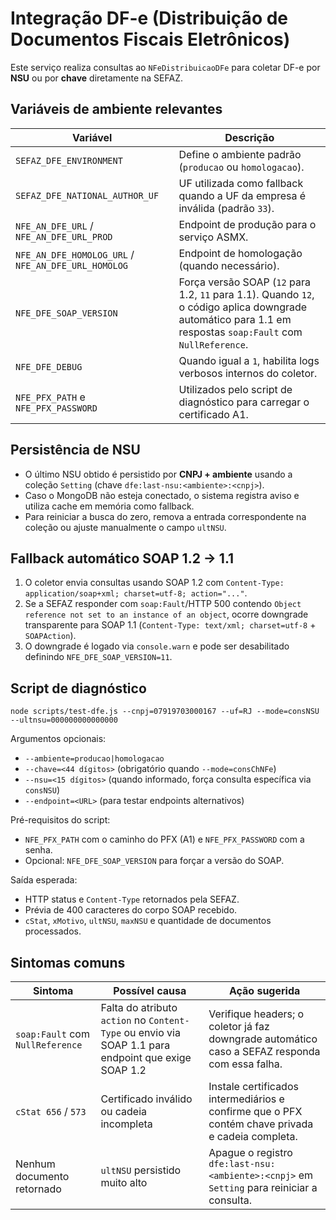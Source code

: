 # Integração DF-e (Distribuição de Documentos Fiscais Eletrônicos)

Este serviço realiza consultas ao `NFeDistribuicaoDFe` para coletar DF-e por **NSU** ou por **chave** diretamente na SEFAZ.

## Variáveis de ambiente relevantes

| Variável | Descrição |
| --- | --- |
| `SEFAZ_DFE_ENVIRONMENT` | Define o ambiente padrão (`producao` ou `homologacao`). |
| `SEFAZ_DFE_NATIONAL_AUTHOR_UF` | UF utilizada como fallback quando a UF da empresa é inválida (padrão `33`). |
| `NFE_AN_DFE_URL` / `NFE_AN_DFE_URL_PROD` | Endpoint de produção para o serviço ASMX. |
| `NFE_AN_DFE_HOMOLOG_URL` / `NFE_AN_DFE_URL_HOMOLOG` | Endpoint de homologação (quando necessário). |
| `NFE_DFE_SOAP_VERSION` | Força versão SOAP (`12` para 1.2, `11` para 1.1). Quando `12`, o código aplica downgrade automático para 1.1 em respostas `soap:Fault` com `NullReference`. |
| `NFE_DFE_DEBUG` | Quando igual a `1`, habilita logs verbosos internos do coletor. |
| `NFE_PFX_PATH` e `NFE_PFX_PASSWORD` | Utilizados pelo script de diagnóstico para carregar o certificado A1. |

## Persistência de NSU

* O último NSU obtido é persistido por **CNPJ + ambiente** usando a coleção `Setting` (chave `dfe:last-nsu:<ambiente>:<cnpj>`).
* Caso o MongoDB não esteja conectado, o sistema registra aviso e utiliza cache em memória como fallback.
* Para reiniciar a busca do zero, remova a entrada correspondente na coleção ou ajuste manualmente o campo `ultNSU`.

## Fallback automático SOAP 1.2 → 1.1

1. O coletor envia consultas usando SOAP 1.2 com `Content-Type: application/soap+xml; charset=utf-8; action="..."`.
2. Se a SEFAZ responder com `soap:Fault`/HTTP 500 contendo `Object reference not set to an instance of an object`, ocorre downgrade transparente para SOAP 1.1 (`Content-Type: text/xml; charset=utf-8` + `SOAPAction`).
3. O downgrade é logado via `console.warn` e pode ser desabilitado definindo `NFE_DFE_SOAP_VERSION=11`.

## Script de diagnóstico

```
node scripts/test-dfe.js --cnpj=07919703000167 --uf=RJ --mode=consNSU --ultnsu=000000000000000
```

Argumentos opcionais:

* `--ambiente=producao|homologacao`
* `--chave=<44 dígitos>` (obrigatório quando `--mode=consChNFe`)
* `--nsu=<15 dígitos>` (quando informado, força consulta específica via `consNSU`)
* `--endpoint=<URL>` (para testar endpoints alternativos)

Pré-requisitos do script:

* `NFE_PFX_PATH` com o caminho do PFX (A1) e `NFE_PFX_PASSWORD` com a senha.
* Opcional: `NFE_DFE_SOAP_VERSION` para forçar a versão do SOAP.

Saída esperada:

* HTTP status e `Content-Type` retornados pela SEFAZ.
* Prévia de 400 caracteres do corpo SOAP recebido.
* `cStat`, `xMotivo`, `ultNSU`, `maxNSU` e quantidade de documentos processados.

## Sintomas comuns

| Sintoma | Possível causa | Ação sugerida |
| --- | --- | --- |
| `soap:Fault` com `NullReference` | Falta do atributo `action` no `Content-Type` ou envio via SOAP 1.1 para endpoint que exige SOAP 1.2 | Verifique headers; o coletor já faz downgrade automático caso a SEFAZ responda com essa falha. |
| `cStat 656` / `573` | Certificado inválido ou cadeia incompleta | Instale certificados intermediários e confirme que o PFX contém chave privada e cadeia completa. |
| Nenhum documento retornado | `ultNSU` persistido muito alto | Apague o registro `dfe:last-nsu:<ambiente>:<cnpj>` em `Setting` para reiniciar a consulta. |

